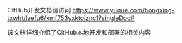 CitHub开发文档请访问 https://www.yuque.com/hongxing-txwht/lzefu6/xmf753yxktoiznc1?singleDoc#

该文档详细介绍了CitHub本地开发和部署的相关内容
